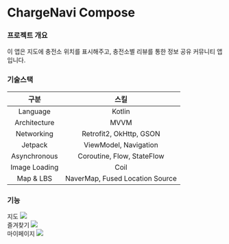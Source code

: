 # ChargeNavi Compose


<h3>프로젝트 개요</h3>
이 앱은 지도에 충전소 위치를 표시해주고, 충전소별 리뷰를 통한 정보 공유 커뮤니티 앱입니다. <br>

<h3>기술스택</h3>

| 구분 | 스킬 |
| :---:  | :---: |
| Language | Kotlin |
| Architecture | MVVM |
| Networking | Retrofit2, OkHttp, GSON |
| Jetpack | ViewModel, Navigation |
| Asynchronous | Coroutine, Flow, StateFlow |
| Image Loading | Coil |
| Map & LBS | NaverMap, Fused Location Source |

<h3>기능</h3>

지도 
<img src="https://github.com/user-attachments/assets/bcf2dd7d-9c87-4350-b851-10fac007c918"> <br>
즐겨찾기
<img src="https://github.com/user-attachments/assets/c7541358-581c-4027-b67e-90fec4986301"> <br>
마이페이지
<img src="https://github.com/user-attachments/assets/e0512ac4-b874-44c2-b1a0-7b25080f3e1d"> <br>
